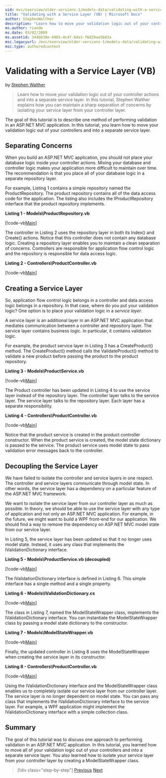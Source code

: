 ```yaml
---
uid: mvc/overview/older-versions-1/models-data/validating-with-a-service-layer-vb
title: "Validating with a Service Layer (VB) | Microsoft Docs"
author: StephenWalther
description: "Learn how to move your validation logic out of your controller actions and into a separate service layer. In this tutorial, Stephen Walther explains how you... (VB)"
ms.author: riande
ms.date: 03/02/2009
ms.assetid: 344bb38e-4965-4c47-bda1-f6d29ae5b83a
msc.legacyurl: /mvc/overview/older-versions-1/models-data/validating-with-a-service-layer-vb
msc.type: authoredcontent
---
```

# Validating with a Service Layer (VB)

by [Stephen Walther](https://github.com/StephenWalther)

> Learn how to move your validation logic out of your controller actions and into a separate service layer. In this tutorial, Stephen Walther explains how you can maintain a sharp separation of concerns by isolating your service layer from your controller layer.

The goal of this tutorial is to describe one method of performing validation in an ASP.NET MVC application. In this tutorial, you learn how to move your validation logic out of your controllers and into a separate service layer.

## Separating Concerns

When you build an ASP.NET MVC application, you should not place your database logic inside your controller actions. Mixing your database and controller logic makes your application more difficult to maintain over time. The recommendation is that you place all of your database logic in a separate repository layer.

For example, Listing 1 contains a simple repository named the ProductRepository. The product repository contains all of the data access code for the application. The listing also includes the IProductRepository interface that the product repository implements.

**Listing 1 - Models\ProductRepository.vb**

[!code-vb[Main](validating-with-a-service-layer-vb/samples/sample1.vb)]

The controller in Listing 2 uses the repository layer in both its Index() and Create() actions. Notice that this controller does not contain any database logic. Creating a repository layer enables you to maintain a clean separation of concerns. Controllers are responsible for application flow control logic and the repository is responsible for data access logic.

**Listing 2 - Controllers\ProductController.vb**

[!code-vb[Main](validating-with-a-service-layer-vb/samples/sample2.vb)]

## Creating a Service Layer

So, application flow control logic belongs in a controller and data access logic belongs in a repository. In that case, where do you put your validation logic? One option is to place your validation logic in a *service layer*.

A service layer is an additional layer in an ASP.NET MVC application that mediates communication between a controller and repository layer. The service layer contains business logic. In particular, it contains validation logic.

For example, the product service layer in Listing 3 has a CreateProduct() method. The CreateProduct() method calls the ValidateProduct() method to validate a new product before passing the product to the product repository.

**Listing 3 - Models\ProductService.vb**

[!code-vb[Main](validating-with-a-service-layer-vb/samples/sample3.vb)]

The Product controller has been updated in Listing 4 to use the service layer instead of the repository layer. The controller layer talks to the service layer. The service layer talks to the repository layer. Each layer has a separate responsibility.

**Listing 4 - Controllers\ProductController.vb**

[!code-vb[Main](validating-with-a-service-layer-vb/samples/sample4.vb)]

Notice that the product service is created in the product controller constructor. When the product service is created, the model state dictionary is passed to the service. The product service uses model state to pass validation error messages back to the controller.

## Decoupling the Service Layer

We have failed to isolate the controller and service layers in one respect. The controller and service layers communicate through model state. In other words, the service layer has a dependency on a particular feature of the ASP.NET MVC framework.

We want to isolate the service layer from our controller layer as much as possible. In theory, we should be able to use the service layer with any type of application and not only an ASP.NET MVC application. For example, in the future, we might want to build a WPF front-end for our application. We should find a way to remove the dependency on ASP.NET MVC model state from our service layer.

In Listing 5, the service layer has been updated so that it no longer uses model state. Instead, it uses any class that implements the IValidationDictionary interface.

**Listing 5 - Models\ProductService.vb (decoupled)**

[!code-vb[Main](validating-with-a-service-layer-vb/samples/sample5.vb)]

The IValidationDictionary interface is defined in Listing 6. This simple interface has a single method and a single property.

**Listing 6 - Models\IValidationDictionary.cs**

[!code-vb[Main](validating-with-a-service-layer-vb/samples/sample6.vb)]

The class in Listing 7, named the ModelStateWrapper class, implements the IValidationDictionary interface. You can instantiate the ModelStateWrapper class by passing a model state dictionary to the constructor.

**Listing 7 - Models\ModelStateWrapper.vb**

[!code-vb[Main](validating-with-a-service-layer-vb/samples/sample7.vb)]

Finally, the updated controller in Listing 8 uses the ModelStateWrapper when creating the service layer in its constructor.

**Listing 8 - Controllers\ProductController.vb**

[!code-vb[Main](validating-with-a-service-layer-vb/samples/sample8.vb)]

Using the IValidationDictionary interface and the ModelStateWrapper class enables us to completely isolate our service layer from our controller layer. The service layer is no longer dependent on model state. You can pass any class that implements the IValidationDictionary interface to the service layer. For example, a WPF application might implement the IValidationDictionary interface with a simple collection class.

## Summary

The goal of this tutorial was to discuss one approach to performing validation in an ASP.NET MVC application. In this tutorial, you learned how to move all of your validation logic out of your controllers and into a separate service layer. You also learned how to isolate your service layer from your controller layer by creating a ModelStateWrapper class.

> [!div class="step-by-step"]
> [Previous](validating-with-the-idataerrorinfo-interface-vb.md)
> [Next](validation-with-the-data-annotation-validators-vb.md)
